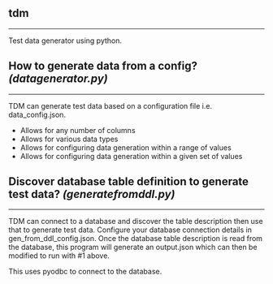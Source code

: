 ## tdm
****
Test data generator using python. 

## How to generate data from a config? _(datagenerator.py)_
****
TDM can generate test data based on a configuration file i.e. data_config.json.
- Allows for any number of columns
- Allows for various data types
- Allows for configuring data generation within a range of values
- Allows for configuring data generation within a given set of values

	
## Discover database table definition to generate test data? _(generatefromddl.py)_
****
TDM can connect to a database and discover the table description then use that to generate test data. Configure your database connection details in gen_from_ddl_config.json. Once the database table description is read from the database, this program will generate an output.json which can then be modified to run with #1 above. 

This uses pyodbc to connect to the database.
